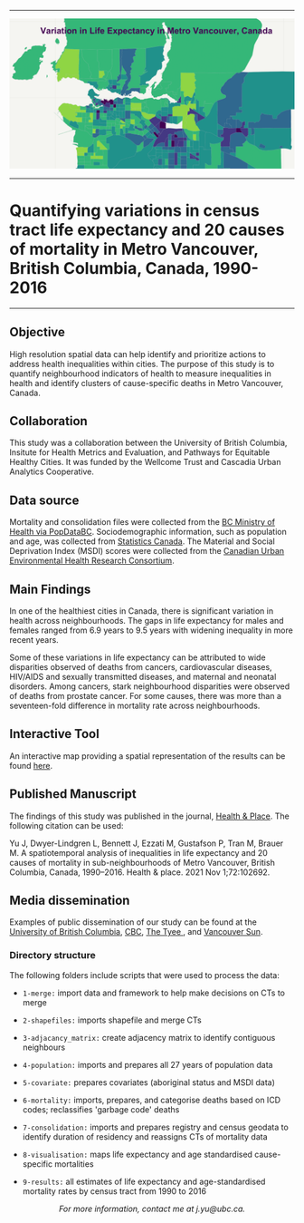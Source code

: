 ___

<img src='img/VanLE_header.png' /></a>
___

# Quantifying variations in census tract life expectancy and 20 causes of mortality in Metro Vancouver, British Columbia, Canada, 1990-2016

___ 

## Objective

High resolution spatial data can help identify and prioritize actions to address health inequalities within cities. The purpose of this study is to quantify neighbourhood indicators of health to measure inequalities in health and identify clusters of cause-specific deaths in Metro Vancouver, Canada.

## Collaboration

This study was a collaboration between the University of British Columbia, Insitute for Health Metrics and Evaluation, and Pathways for Equitable Healthy Cities. It was funded by the Wellcome Trust and Cascadia Urban Analytics Cooperative.

## Data source

Mortality and consolidation files were collected from the <a href='https://www.popdata.bc.ca/data/listings'>BC Ministry of Health via PopDataBC</a>. Sociodemographic information, such as population and age, was collected from <a href='https://www12.statcan.gc.ca/census-recensement/index-eng.cfm'>Statistics Canada</a>. The Material and Social Deprivation Index (MSDI) scores were collected from the <a href='https://www.canue.ca/'>Canadian Urban Environmental Health Research Consortium</a>.

## Main Findings

In one of the healthiest cities in Canada, there is significant variation in health across neighbourhoods. The gaps in life expectancy for males and females ranged from 6.9 years to 9.5 years with widening inequality in more recent years.

Some of these variations in life expectancy can be attributed to wide disparities observed of deaths from cancers, cardiovascular diseases, HIV/AIDS and sexually transmitted diseases, and maternal and neonatal disorders.  Among cancers, stark neighbourhood disparities were observed of deaths from prostate cancer. For some causes, there was more than a seventeen-fold difference in mortality rate across neighbourhoods.

## Interactive Tool

An interactive map providing a spatial representation of the results can be found <a href='https://envhealth.med.ubc.ca/le/lemap/'>here</a>.

## Published Manuscript

The findings of this study was published in the journal, <a href='https://doi.org/10.1016/j.healthplace.2021.102692'>Health & Place</a>. The following citation can be used:

Yu J, Dwyer-Lindgren L, Bennett J, Ezzati M, Gustafson P, Tran M, Brauer M. A spatiotemporal analysis of inequalities in life expectancy and 20 causes of mortality in sub-neighbourhoods of Metro Vancouver, British Columbia, Canada, 1990–2016. Health & place. 2021 Nov 1;72:102692.

## Media dissemination

Examples of public dissemination of our study can be found at the <a href='https://news.ubc.ca/2021/11/04/life-expectancy-varies-across-metro-vancouver/'>University of British Columbia</a>, <a href='https://www.cbc.ca/news/canada/british-columbia/life-expectancy-varies-depending-on-where-you-live-ubc-study-1.6245219'>CBC</a>, <a href='https://thetyee.ca/News/2022/01/17/Life-Expectancy-Gap-30-Years-Vancouver/'>The Tyee </a>, and <a href='https://vancouversun.com/news/life-expectancy-in-metro-vancouver-can-vary-by-a-decade-depending-on-neighbourhood-says-ubc-led-study'>Vancouver Sun</a>.

### Directory structure

The following folders include scripts that were used to process the data:

* `1-merge:` import data and framework to help make decisions on CTs to merge

* `2-shapefiles:` imports shapefile and merge CTs

* `3-adjacancy_matrix:` create adjacency matrix to identify contiguous neighbours

* `4-population:` imports and prepares all 27 years of population data

* `5-covariate:` prepares covariates (aboriginal status and MSDI data)

* `6-mortality:` imports, prepares, and categorise deaths based on ICD codes; reclassifies 'garbage code' deaths

* `7-consolidation:` imports and prepares registry and census geodata to identify duration of residency and reassigns CTs of mortality data

* `8-visualisation:` maps life expectancy and age standardised cause-specific mortalities

* `9-results:` all estimates of life expectancy and age-standardised mortality rates by census tract from 1990 to 2016

<center><em>For more information, contact me at j.yu@ubc.ca.</em></center>
